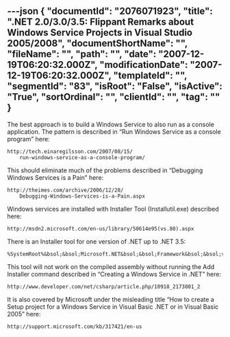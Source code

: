 ---json
{
  "documentId": "2076071923",
  "title": ".NET 2.0/3.0/3.5: Flippant Remarks about Windows Service Projects in Visual Studio 2005/2008",
  "documentShortName": "",
  "fileName": "",
  "path": "",
  "date": "2007-12-19T06:20:32.000Z",
  "modificationDate": "2007-12-19T06:20:32.000Z",
  "templateId": "",
  "segmentId": "83",
  "isRoot": "False",
  "isActive": "True",
  "sortOrdinal": "",
  "clientId": "",
  "tag": ""
}
---

The best approach is to build a Windows Service to also run as a console application. The pattern is described in “Run Windows Service as a console program” here:

    http://tech.einaregilsson.com/2007/08/15/
        run-windows-service-as-a-console-program/

This should eliminate much of the problems described in “Debugging Windows Services is a Pain” here:

    http://theimes.com/archive/2006/12/28/
        Debugging-Windows-Services-is-a-Pain.aspx

Windows services are installed with Installer Tool (Installutil.exe) described here:

    http://msdn2.microsoft.com/en-us/library/50614e95(vs.80).aspx

There is an Installer tool for one version of .NET up to .NET 3.5:

    %SystemRoot%&bsol;&bsol;Microsoft.NET&bsol;&bsol;Framework&bsol;&bsol;v2.0.50727&bsol;&bsol;InstallUtil.exe

This tool will not work on the compiled assembly without running the Add Installer command described in “Creating a Windows Service in .NET” here:

    http://www.developer.com/net/csharp/article.php/10918_2173801_2

It is also covered by Microsoft under the misleading title “How to create a Setup project for a Windows Service in Visual Basic .NET or in Visual Basic 2005” here:

    http://support.microsoft.com/kb/317421/en-us
